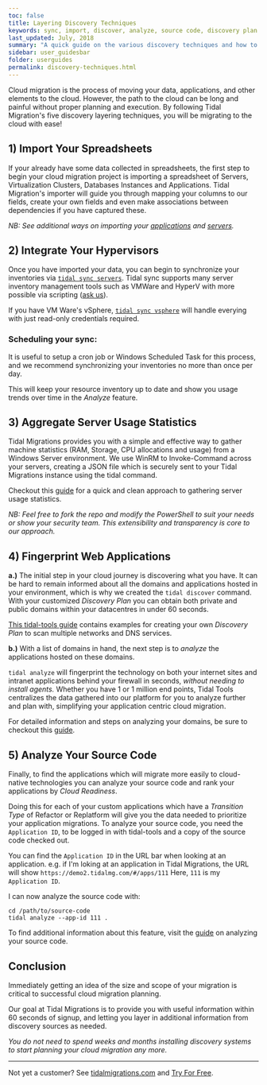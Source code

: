 ```yaml
---
toc: false
title: Layering Discovery Techniques
keywords: sync, import, discover, analyze, source code, discovery plan
last_updated: July, 2018
summary: "A quick guide on the various discovery techniques and how to layer them together to quickly and accurately discover your environment"
sidebar: user_guidesbar
folder: userguides
permalink: discovery-techniques.html
---
```


Cloud migration is the process of moving your data, applications, and other elements to the cloud. However, the path to the cloud can be long and painful without proper planning and execution.
By following Tidal Migration's five discovery layering techniques, you will be migrating to the cloud with ease!


## 1) Import Your Spreadsheets

If your already have some data collected in spreadsheets, the first step to begin your cloud migration project is importing a spreadsheet of Servers, Virtualization Clusters, Databases Instances and Applications. Tidal Migration's importer will guide you through mapping your columns to our fields, create your own fields and even make associations between dependencies if you have captured these.

_NB: See additional ways on importing your [applications](importapps.html) and [servers](import_servers.html)._

## 2) Integrate Your Hypervisors

Once you have imported your data, you can begin to synchronize your inventories via [`tidal sync servers`](syncservers.html).
Tidal sync supports many server inventory management tools such as VMWare and HyperV with more possible via scripting ([ask us](https://tidalmigrations.com/contact)).

If you have VM Ware's vSphere, [`tidal sync vsphere`](#vsphere-sync) will handle everying with just read-only credentials required.

### Scheduling your sync:
It is useful to setup a cron job or Windows Scheduled Task for this process, and we recommend synchronizing your inventories no more than once per day. 

This will keep your resource inventory up to date and show you usage trends over time in the _Analyze_ feature.


## 3) Aggregate Server Usage Statistics

Tidal Migrations provides you with a simple and effective way to gather machine statistics (RAM, Storage, CPU allocations and usage) from a Windows Server environment.
We use WinRM to Invoke-Command across your servers, creating a JSON file which is securely sent to your Tidal Migrations instance using the tidal command.

Checkout this [guide](sync_hyper-v.html) for a quick and clean approach to gathering server usage statistics. 

_NB: Feel free to fork the repo and modify the PowerShell to suit your needs or show your security team.  This extensibility and transparency is core to our approach._


## 4) Fingerprint Web Applications 

**a.)** The initial step in your cloud journey is discovering what you have.
It can be hard to remain informed about all the domains and applications 
hosted in your environment, which is why we created the `tidal discover` command. 
With your customized _Discovery Plan_ you can obtain both private and public domains
within your datacentres in under 60 seconds.

[This tidal-tools guide](discover.html) contains examples for creating your own _Discovery Plan_ to scan multiple networks and DNS services.

**b.)** With a list of domains in hand, the next step is to _analyze_ the applications hosted on these domains.

`tidal analyze` will fingerprint the technology on both your internet sites and intranet applications behind your firewall in seconds, _without needing to install agents._ 
Whether you have 1 or 1 million end points, Tidal Tools centralizes the data gathered into our platform for you to analyze further and plan with, simplifying your application centric cloud migration.

For detailed information and steps on analyzing your domains, be sure to checkout this [guide](analyze.html).


## 5) Analyze Your Source Code

Finally, to find the applications which will migrate more easily to
cloud-native technologies you can analyze your source code and rank
your applications by _Cloud Readiness_.

Doing this for each of your custom applications which have a _Transition
Type_ of Refactor or Replatform will give you the data needed to prioritize your
application migrations.  To analyze your source code, you need the
`Application ID`, to be logged in with tidal-tools and a copy of the
source code checked out.

You can find the `Application ID` in the URL bar when looking at an
application.  e.g. if I'm loking at an application in Tidal Migrations,
the URL will show `https://demo2.tidalmg.com/#/apps/111`  Here, `111` is
my `Application ID`.

I can now analyze the source code with:

```
cd /path/to/source-code
tidal analyze --app-id 111 .
```
To find additional information about this feature, visit the [guide](analyze-source-code.html) on analyzing your source code.


## Conclusion
Immediately getting an idea of the size and scope of your migration is
critical to successful cloud migration planning.

Our goal at Tidal Migrations is to provide you with useful information
within 60 seconds of signup, and letting you layer in additional
information from discovery sources as needed.  

_You do not need to spend weeks and months installing discovery systems
to start planning your cloud migration any more._


---
Not yet a customer?  See [tidalmigrations.com](https://tidalmigrations.com) and [Try For Free](https://get.tidalmg.com).

